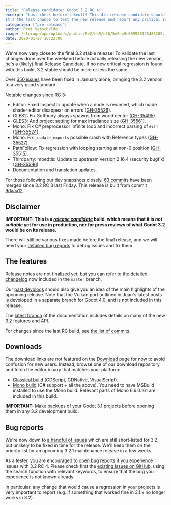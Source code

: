```yaml
---
title: "Release candidate: Godot 3.2 RC 4"
excerpt: "Last check before takeoff! This 4th release candidate should be the last one, meant to validate the current state of the `master` branch before releasing it as 3.2-stable!
It's the last chance to test the new release and report any critical issue, otherwise its fix will have to wait for the 3.2.1 maintenance update in coming weeks."
categories: ["pre-release"]
author: Rémi Verschelde
image: /storage/app/uploads/public/5e2/eb9/c68/5e2eb9c689958125488202.jpg
date: 2020-01-27 10:22:00
---
```


We're now very close to the final 3.2 stable release! To validate the last changes done over the weekend before actually releasing the new version, he's a (likely) final Release Candidate. If no new critical regression is found with this build, 3.2 stable should be more or less the same.

Over [350 issues](https://github.com/godotengine/godot/issues?utf8=%E2%9C%93&q=is%3Aissue+closed%3A2020-01-01..2020-01-27+-label%3Aarchived+is%3Aclosed+milestone%3A3.2) have been fixed in January alone, bringing the 3.2 version to a very good standard.

Notable changes since RC 3:

- Editor: Fixed Inspector update when a node is renamed, which made shader editor disappear on errors ([GH-35526](https://github.com/godotengine/godot/pull/35526)).
- GLES2: Fix Softbody always spawns from world center ([GH-35495](https://github.com/godotengine/godot/pull/35495)).
- GLES3: Add project setting for max irradiance size ([GH-35561](https://github.com/godotengine/godot/pull/35561)).
- Mono: Fix C# preprocessor infinite loop and incorrect parsing of `#if!` ([GH-35524](https://github.com/godotengine/godot/pull/35524)).
- Mono: Fix `_update_exports` possible crash with Reference types ([GH-35527](https://github.com/godotengine/godot/pull/35527)).
- PathFollow: Fix regression with looping starting at non-0 position ([GH-35515](https://github.com/godotengine/godot/pull/35515)).
- Thirdparty: mbedtls: Update to upstream version 2.16.4 (security bugfix) ([GH-35596](https://github.com/godotengine/godot/pull/35596)).
- Documentation and translation updates.

For those following our dev snapshots closely, [63 commits](https://github.com/godotengine/godot/compare/8a7a216be5dfbd8e2b7f32c39a92bbecec9306ca...9daaa12bae0cd3637da8f401333b3bc522aee66e) have been merged since 3.2 RC 3 last Friday. This release is built from commit [9daaa12](https://github.com/godotengine/godot/commit/9daaa12bae0cd3637da8f401333b3bc522aee66e).

## Disclaimer

**IMPORTANT: This is a *[release candidate](https://en.wikipedia.org/wiki/Software_release_life_cycle#Release_candidate)* build, which means that it is *not suitable* yet for use in production, nor for press reviews of what Godot 3.2 would be on its release.**

There will still be various fixes made before the final release, and we will need your [detailed bug reports](https://github.com/godotengine/godot/issues) to debug issues and fix them.

## The features

Release notes are not finalized yet, but you can refer to the [detailed changelog](https://github.com/godotengine/godot/blob/master/CHANGELOG.md) now included in the `master` branch.

Our [past devblogs](https://godotengine.org/devblog) should also give you an idea of the main highlights of the upcoming release. Note that the Vulkan port outlined in Juan's latest posts is developed in a separate branch for Godot 4.0, and is not included in this release.

The [latest branch](https://docs.godotengine.org/en/latest/) of the documentation includes details on many of the new 3.2 features and API.

For changes since the last RC build, see [the list of commits](https://github.com/godotengine/godot/compare/8a7a216be5dfbd8e2b7f32c39a92bbecec9306ca...9daaa12bae0cd3637da8f401333b3bc522aee66e).

## Downloads

The download links are not featured on the [Download](/download) page for now to avoid confusion for new users. Instead, browse one of our download repository and fetch the editor binary that matches your platform:

- [Classical build](https://downloads.tuxfamily.org/godotengine/3.2/rc4/) (GDScript, GDNative, VisualScript).
- [Mono build](https://downloads.tuxfamily.org/godotengine/3.2/rc4/mono) (C# support + all the above). You need to have MSBuild installed to use the Mono build. Relevant parts of Mono 6.6.0.161 are included in this build.

**IMPORTANT:** Make backups of your Godot 3.1 projects before opening them in any 3.2 development build.

## Bug reports

We're now down to [a handful of issues](https://github.com/godotengine/godot/issues?utf8=%E2%9C%93&q=is%3Aopen+is%3Aissue+milestone%3A3.2+label%3Abug+) which are still short-listed for 3.2, but unlikely to be fixed in time for the release. We'll keep them on the priority list for an upcoming 3.2.1 maintenance release in a few weeks.

As a tester, you are encouraged to [open bug reports](https://github.com/godotengine/godot/issues) if you experience issues with 3.2 RC 4. Please check first the [existing issues on GitHub](https://github.com/godotengine/godot/issues), using the search function with relevant keywords, to ensure that the bug you experience is not known already.

In particular, any change that would cause a regression in your projects is very important to report (e.g. if something that worked fine in 3.1.x no longer works in 3.2).